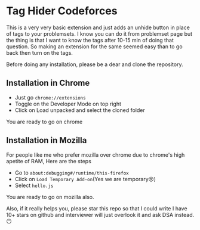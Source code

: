 # Tag Hider Codeforces

This is a very very basic extension and just adds an unhide button in place of tags to your problemsets. I know you can do it from problemset page but the thing is that I want to know the tags after 10-15 min of doing that question. So making an extension for the same seemed easy than to go back then turn on the tags.

Before doing any installation, please be a dear and clone the repository.

## Installation in Chrome

- Just go `chrome://extensions`
- Toggle on the Developer Mode on top right 
- Click on Load unpacked and select the cloned folder

You are ready to go on chrome

## Installation in Mozilla

For people like me who prefer mozilla over chrome due to chrome's high apetite of RAM, Here are the steps
- Go to `about:debugging#/runtime/this-firefox`
- Click on `Load Temporary Add-on`(Yes we are temporary😢)
- Select `hello.js`

You are ready to go on mozilla also.

Also, if it really helps you, please star this repo so that I could write I have 10+ stars on github and interviewer will just overlook it and ask DSA instead.😶
